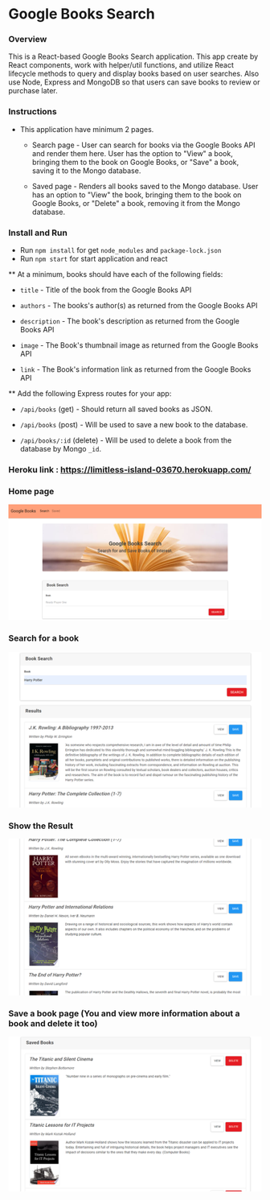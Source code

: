 # Google Books Search

### Overview

This is a React-based Google Books Search application. This app create by React components, work with helper/util functions, and utilize React lifecycle methods to query and display books based on user searches. Also use Node, Express and MongoDB so that users can save books to review or purchase later.

### Instructions

* This application have minimum 2 pages.

  * Search page - User can search for books via the Google Books API and render them here. User has the option to "View" a book, bringing them to the book on Google Books, or "Save" a book, saving it to the Mongo database.

  * Saved page - Renders all books saved to the Mongo database. User has an option to "View" the book, bringing them to the book on Google Books, or "Delete" a book, removing it from the Mongo database.

### Install and Run

 * Run `npm install` for get `node_modules` and `package-lock.json`
 * Run `npm start` for start application and react


** At a minimum, books should have each of the following fields:

* `title` - Title of the book from the Google Books API

* `authors` - The books's author(s) as returned from the Google Books API

* `description` - The book's description as returned from the Google Books API

* `image` - The Book's thumbnail image as returned from the Google Books API

* `link` - The Book's information link as returned from the Google Books API


** Add the following Express routes for your app:

* `/api/books` (get) - Should return all saved books as JSON.

* `/api/books` (post) - Will be used to save a new book to the database.

* `/api/books/:id` (delete) - Will be used to delete a book from the database by Mongo `_id`.

### Heroku link : https://limitless-island-03670.herokuapp.com/

### Home page
![alt text](./client/src/image/b1.png)

### Search for a book
![alt text](./client/src/image/b2.png)

### Show the Result 
![alt text](./client/src/image/b3.png)

### Save a book page (You and view more information about a book and delete it too)
![alt text](./client/src/image/b4.png)


